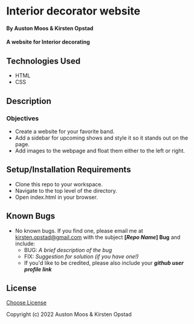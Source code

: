 # Interior decorator website

#### By Auston Moos & Kirsten Opstad

#### A website for Interior decorating

## Technologies Used

* HTML 
* CSS 

## Description

### Objectives 
* Create a website for your favorite band.
* Add a sidebar for upcoming shows and style it so it stands out on the page.
* Add images to the webpage and float them either to the left or right.

## Setup/Installation Requirements

* Clone this repo to your workspace.
* Navigate to the top level of the directory.
* Open index.html in your browser.

## Known Bugs

* No known bugs. If you find one, please email me at kirsten.opstad@gmail.com with the subject **[_Repo Name_] Bug** and include:
  * BUG: _A brief description of the bug_
  * FIX: _Suggestion for solution (if you have one!)_
  * If you'd like to be credited, please also include your **_github user profile link_**

## License

[Choose License](https://choosealicense.com/)

Copyright (c) 2022 Auston Moos & Kirsten Opstad